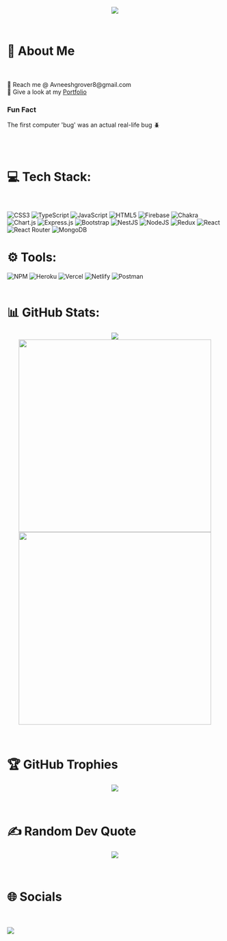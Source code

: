 <!-- <img src="https://capsule-render.vercel.app/api?type=waving&height=180&text=Welcome%EF%B8%8F&fontSize=40&fontAlign=65&fontColor=ffffff&animation=twinkling" /> -->

<p align="center">
  <img src="https://readme-typing-svg.herokuapp.com/?font=Time+New+Roman&color=cyan&size=25&center=true&vCenter=true&width=600&height=100&lines=Heeeey,%20%20i%20am%20Avneesh+Grover...%E2%9C%8C%EF%B8%8F">
</p>
<img src="https://camo.githubusercontent.com/50eaa922832bb306d425bb556ab7180255778bc478f346be5428fb01e58ad20e/68747470733a2f2f76697369746f722d62616467652e676c697463682e6d652f62616467653f706167655f69643d4173686f6b50726a61706174692e4173686f6b50726a6170617469" alt="" data-canonical-src="https://visitor-badge.glitch.me/badge?page_id=avneesh002" style="max-width: 100%;">

<br>
</br>

<h1> 💫 About Me </h1>

<br>
</br>
📩 Reach me @ Avneeshgrover8@gmail.com<br>
📄 Give a look at my <a href="https://avneesh002.github.io" target="blank">Portfolio</a><br>
<h3>Fun Fact</h3>The first computer 'bug' was an actual real-life bug 🪲


<br> </br>
# 💻 Tech Stack:

<br> </br>
![CSS3](https://img.shields.io/badge/css3-%231572B6.svg?style=plastic&logo=css3&logoColor=white) ![TypeScript](https://img.shields.io/badge/typescript-%23007ACC.svg?style=plastic&logo=typescript&logoColor=white) ![JavaScript](https://img.shields.io/badge/javascript-%23323330.svg?style=plastic&logo=javascript&logoColor=%23F7DF1E) ![HTML5](https://img.shields.io/badge/html5-%23E34F26.svg?style=plastic&logo=html5&logoColor=white) ![Firebase](https://img.shields.io/badge/firebase-%23039BE5.svg?style=plastic&logo=firebase) ![Chakra](https://img.shields.io/badge/chakra-%234ED1C5.svg?style=plastic&logo=chakraui&logoColor=white) ![Chart.js](https://img.shields.io/badge/chart.js-F5788D.svg?style=plastic&logo=chart.js&logoColor=white) ![Express.js](https://img.shields.io/badge/express.js-%23404d59.svg?style=plastic&logo=express&logoColor=%2361DAFB) ![Bootstrap](https://img.shields.io/badge/bootstrap-%23563D7C.svg?style=plastic&logo=bootstrap&logoColor=white) ![NestJS](https://img.shields.io/badge/nestjs-%23E0234E.svg?style=plastic&logo=nestjs&logoColor=white) ![NodeJS](https://img.shields.io/badge/node.js-6DA55F?style=plastic&logo=node.js&logoColor=white) ![Redux](https://img.shields.io/badge/redux-%23593d88.svg?style=plastic&logo=redux&logoColor=white) ![React](https://img.shields.io/badge/react-%2320232a.svg?style=plastic&logo=react&logoColor=%2361DAFB) ![React Router](https://img.shields.io/badge/React_Router-CA4245?style=plastic&logo=react-router&logoColor=white) ![MongoDB](https://img.shields.io/badge/MongoDB-%234ea94b.svg?style=plastic&logo=mongodb&logoColor=white) 
<br>

# ⚙️ Tools:
![NPM](https://img.shields.io/badge/NPM-%23000000.svg?style=plastic&logo=npm&logoColor=white) ![Heroku](https://img.shields.io/badge/heroku-%23430098.svg?style=plastic&logo=heroku&logoColor=white) ![Vercel](https://img.shields.io/badge/vercel-%23000000.svg?style=plastic&logo=vercel&logoColor=white) ![Netlify](https://img.shields.io/badge/netlify-%23000000.svg?style=plastic&logo=netlify&logoColor=#00C7B7) ![Postman](https://img.shields.io/badge/Postman-FF6C37?style=plastic&logo=postman&logoColor=white)
<br> </br>

# 📊 GitHub Stats:
<div align="center">

<img src="https://github-readme-stats.vercel.app/api?username=avneesh002&theme=vue-dark&hide_border=false&include_all_commits=true&count_private=true" />
	<br/>
<img src="https://github-readme-streak-stats.herokuapp.com/?user=avneesh002&theme=vue-dark&hide_border=false" width=450px/><br/>
<img src="https://github-readme-stats.vercel.app/api/top-langs/?username=avneesh002&theme=vue-dark&hide_border=false&include_all_commits=true&count_private=true&layout=compact" width=450px/>
</div>
<br> </br>
<h1> 🏆 GitHub Trophies </h1>
<div align="center">
<img src="https://github-profile-trophy.vercel.app/?username=avneesh002&theme=tokyonight&no-frame=false&no-bg=false&margin-w=4" />
</div>
<br> </br>
<h1> ✍️ Random Dev Quote</h1>
<div align="center">
	<img src="https://quotes-github-readme.vercel.app/api?type=horizontal&theme=tokyonight" />
</div>
<br> </br>
 <h1> 🌐 Socials </h1>
 <br> </br>
<a href="https://www.linkedin.com/in/avneesh002/"> <img src="https://img.shields.io/badge/-avneesh002-0072b1?style=flat&logo=Linkedin&logoColor=white&link=https://www.linkedin.com/in/avneesh002/" /></a>
